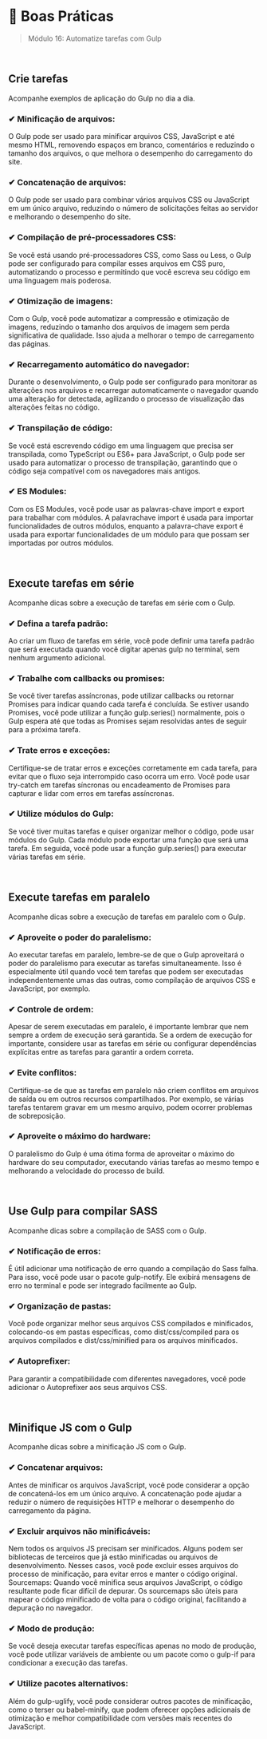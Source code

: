# 📌 Boas Práticas
> Módulo 16: Automatize tarefas com Gulp

<br>

## Crie tarefas 
Acompanhe exemplos de aplicação do Gulp no dia a dia.
### ✔ Minificação de arquivos: 
O Gulp pode ser usado para minificar arquivos CSS, JavaScript e até mesmo HTML, removendo espaços em branco, comentários e reduzindo o tamanho dos arquivos, o que melhora o desempenho do carregamento do site. 

### ✔ Concatenação de arquivos: 
O Gulp pode ser usado para combinar vários arquivos CSS ou JavaScript em um único arquivo, reduzindo o número de solicitações feitas ao servidor e melhorando o desempenho do site. 

### ✔ Compilação de pré-processadores CSS: 
Se você está usando pré-processadores CSS, como Sass ou Less, o Gulp pode ser configurado para compilar esses arquivos em CSS puro, automatizando o processo e permitindo que você escreva seu código em uma linguagem mais poderosa.

### ✔ Otimização de imagens: 
Com o Gulp, você pode automatizar a compressão e otimização de imagens, reduzindo o tamanho dos arquivos de imagem sem perda significativa de qualidade. Isso ajuda a melhorar o tempo de carregamento das páginas. 

### ✔ Recarregamento automático do navegador: 
Durante o desenvolvimento, o Gulp pode ser configurado para monitorar as alterações nos arquivos e recarregar automaticamente o navegador quando uma alteração for detectada, agilizando o processo de visualização das alterações feitas no código. 

### ✔ Transpilação de código: 
Se você está escrevendo código em uma linguagem que precisa ser transpilada, como TypeScript ou ES6+ para JavaScript, o Gulp pode ser usado para automatizar o processo de transpilação, garantindo que o código seja compatível com os navegadores mais antigos.

### ✔ ES Modules: 
Com os ES Modules, você pode usar as palavras-chave import e export para trabalhar com módulos. A palavrachave import é usada para importar funcionalidades de outros módulos, enquanto a palavra-chave export é usada para exportar funcionalidades de um módulo para que possam ser importadas por outros módulos.

<br>

## Execute tarefas em série 
Acompanhe dicas sobre a execução de tarefas em série com o Gulp.
### ✔ Defina a tarefa padrão: 
Ao criar um fluxo de tarefas em série, você pode definir uma tarefa padrão que será executada quando você digitar apenas gulp no terminal, sem nenhum argumento adicional. 

### ✔ Trabalhe com callbacks ou promises: 
Se você tiver tarefas assíncronas, pode utilizar callbacks ou retornar Promises para indicar quando cada tarefa é concluída. Se estiver usando Promises, você pode utilizar a função gulp.series() normalmente, pois o Gulp espera até que todas as Promises sejam resolvidas antes de seguir para a próxima tarefa. 

### ✔ Trate erros e exceções: 
Certifique-se de tratar erros e exceções corretamente em cada tarefa, para evitar que o fluxo seja interrompido caso ocorra um erro. Você pode usar try-catch em tarefas síncronas ou encadeamento de Promises para capturar e lidar com erros em tarefas assíncronas.

### ✔ Utilize módulos do Gulp: 
Se você tiver muitas tarefas e quiser organizar melhor o código, pode usar módulos do Gulp. Cada módulo pode exportar uma função que será uma tarefa. Em seguida, você pode usar a função gulp.series() para executar várias tarefas em série.

<br>

## Execute tarefas em paralelo 
Acompanhe dicas sobre a execução de tarefas em paralelo com o Gulp.
### ✔ Aproveite o poder do paralelismo: 
Ao executar tarefas em paralelo, lembre-se de que o Gulp aproveitará o poder do paralelismo para executar as tarefas simultaneamente. Isso é especialmente útil quando você tem tarefas que podem ser executadas independentemente umas das outras, como compilação de arquivos CSS e JavaScript, por exemplo. 

### ✔ Controle de ordem:
Apesar de serem executadas em paralelo, é importante lembrar que nem sempre a ordem de execução será garantida. Se a ordem de execução for importante, considere usar as tarefas em série ou configurar dependências explícitas entre as tarefas para garantir a ordem correta. 

### ✔ Evite conflitos: 
Certifique-se de que as tarefas em paralelo não criem conflitos em arquivos de saída ou em outros recursos compartilhados. Por exemplo, se várias tarefas tentarem gravar em um mesmo arquivo, podem ocorrer problemas de sobreposição.

### ✔ Aproveite o máximo do hardware: 
O paralelismo do Gulp é uma ótima forma de aproveitar o máximo do hardware do seu computador, executando várias tarefas ao mesmo tempo e melhorando a velocidade do processo de build.

<br>

## Use Gulp para compilar SASS 
Acompanhe dicas sobre a compilação de SASS com o Gulp.
### ✔ Notificação de erros: 
É útil adicionar uma notificação de erro quando a compilação do Sass falha. Para isso, você pode usar o pacote gulp-notify. Ele exibirá mensagens de erro no terminal e pode ser integrado facilmente ao Gulp. 

### ✔ Organização de pastas: 
Você pode organizar melhor seus arquivos CSS compilados e minificados, colocando-os em pastas específicas, como dist/css/compiled para os arquivos compilados e dist/css/minified para os arquivos minificados. 

### ✔ Autoprefixer: 
Para garantir a compatibilidade com diferentes navegadores, você pode adicionar o Autoprefixer aos seus arquivos CSS. 

<br>

## Minifique JS com o Gulp 
Acompanhe dicas sobre a minificação JS com o Gulp.
### ✔ Concatenar arquivos: 
Antes de minificar os arquivos JavaScript, você pode considerar a opção de concatená-los em um único arquivo. A concatenação pode ajudar a reduzir o número de requisições HTTP e melhorar o desempenho do carregamento da página. 

### ✔ Excluir arquivos não minificáveis: 
Nem todos os arquivos JS precisam ser minificados. Alguns podem ser bibliotecas de terceiros que já estão minificadas ou arquivos de desenvolvimento. Nesses casos, você pode excluir esses arquivos do processo de minificação, para evitar erros e manter o código original. Sourcemaps: Quando você minifica seus arquivos JavaScript, o código resultante pode ficar difícil de depurar. Os sourcemaps são úteis para mapear o código minificado de volta para o código original, facilitando a depuração no navegador. 

### ✔ Modo de produção: 
Se você deseja executar tarefas específicas apenas no modo de produção, você pode utilizar variáveis de ambiente ou um pacote como o gulp-if para condicionar a execução das tarefas. 

### ✔ Utilize pacotes alternativos: 
Além do gulp-uglify, você pode considerar outros pacotes de minificação, como o terser ou babel-minify, que podem oferecer opções adicionais de otimização e melhor compatibilidade com versões mais recentes do JavaScript.